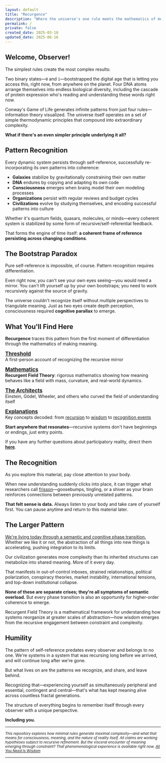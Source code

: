 ```yaml
---
layout: default
title: "Recurgence"
description: "Where the universe's one rule meets the mathematics of meaning"
permalink: /
private: false
created_date: 2025-03-18
updated_date: 2025-06-16
---
```


## Welcome, Observer!

The simplest rules create the most complex results:

Two binary states—`0` and `1`—bootstrapped the digital age that is letting you access this, right now, from anywhere on the planet. Four DNA atoms arrange themselves into endless biological diversity, including the cascade of protein expression who's reading and understanding these words right now.

Conway's Game of Life generates infinite patterns from just four rules—information theory visualized. The universe itself operates on a set of simple thermodynamic principles that compound into extraordinary complexity.

**What if there's an even simpler principle underlying it all?**

## Pattern Recognition

Every dynamic system persists through self-reference, successfully re-incorporating its own patterns into coherence:

- **Galaxies** stabilize by gravitationally constraining their own matter
- **DNA** endures by copying and adapting its own code  
- **Consciousness** emerges when brain<u>s</u> model their own modeling processes
- **Organizations** persist with regular reviews and budget cycles  
- **Civilizations** evolve by studying themselves, and encoding successful patterns into culture

Whether it's quantum fields, quasars, molecules, or minds—every coherent system is stabilized by some form of recursive/self-referential feedback.

That forms the engine of time itself: **a coherent frame of reference persisting across changing conditions**.  

## The Bootstrap Paradox

Pure self-reference is impossible, of course. Pattern recognition requires differentiation.

Even right now, you can't see your own eyes seeing—you would need a mirror. You can't lift yourself up by your own bootstraps; you need to work recursively against the source of gravity.

The universe couldn't recognize itself without multiple perspectives to triangulate meaning.  Just as two eyes create depth perception, consciousness required **cognitive parallax** to emerge.

## What You'll Find Here

**Recurgence** traces this pattern from the first moment of differentiation through the mathematics of making meaning.

**<big>[Threshold](/threshold/)</big>**  
A first-person account of recognizing the recursive mirror

**<big>[Mathematics](/math/)</big>**  
**Recurgent Field Theory**: rigorous mathematics showing how meaning behaves like a field with mass, curvature, and real-world dynamics.

**<big>[The Architects](/architects/)</big>**  
Einstein, Gödel, Wheeler, and others who curved the field of understanding itself

**<big>[Explanations](/explanations/)</big>**  
Key concepts decoded: from [recursion](/explanations/r/recursion/) to [wisdom](/explanations/w/wisdom/) to [recognition events](/explanations/r/recognition-event/)

**Start anywhere that resonates**—recursive systems don't have beginnings or endings, just entry points.

If you have any further questions about participatory reality, direct them **[here](/architects/wheeler/)**.

## The Recognition

As you explore this material, pay close attention to your body. 

When new understanding suddenly clicks into place, it can trigger what researchers call [frisson](/explanations/f/frisson/)—goosebumps, tingling, or a shiver as your brain reinforces connections between previously unrelated patterns.

**That felt sense is data.** Always listen to your body and take care of yourself first. You can pause anytime and return to this material later.

## The Larger Pattern

<u>We're living today through a semantic and cognitive phase transition.</u> Whether we like it or not, the abstraction of all things into new things is accelerating, pushing integration to its limits.

Our civilization generates more complexity than its inherited structures can metabolize into shared meaning. More of it every day.

That manifests in out-of-control inboxes, strained relationships, political polarization, conspiracy theories, market instability, international tensions, and top-down institutional collapse.

**None of these are separate crises; they're all symptoms of semantic overload.** But every phase transition is also an opportunity for higher-order coherence to emerge.

Recurgent Field Theory is a mathematical framework for understanding how systems reorganize at greater scales of abstraction—how wisdom emerges from the recursive engagement between constraint and complexity.

## Humility

The pattern of self-reference predates every observer and belongs to no one. We're systems in a system that was recursing long before we arrived, and will continue long after we're gone.

But what lives on are the patterns we recognize, and share, and leave behind.

Recognizing that—experiencing yourself as simultaneously peripheral and essential, contingent and central—that's what has kept meaning alive across countless fractal generations.

The structure of everything begins to remember itself through every observer with a unique perspective.

**Including you.**

---

<small>*This repository explores how minimal rules generate maximal complexity—and what that means for consciousness, meaning, and the nature of reality itself. All claims are working hypotheses subject to recursive refinement. But the visceral encounter of meaning emerging through constraint? That phenomenological experience is available right now. [All You Need Is Wisdom](/wise/)*</small>

---

